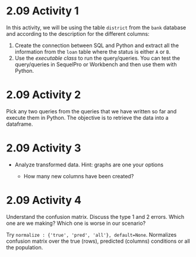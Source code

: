 # 2.09 Activity 1

In this activity, we will be using the table `district` from the `bank` database and according to the description for the different columns:

1. Create the connection between SQL and Python and extract all the information from the `loan` table where the status is either `A` or `B`.
2. Use the _executable class_ to run the query/queries. You can test the query/queries in SequelPro or Workbench and then use them with Python.


# 2.09 Activity 2

Pick any two queries from the queries that we have written so far and execute them in Python. The objective is to retrieve the data into a dataframe.


# 2.09 Activity 3

- Analyze transformed data. Hint: graphs are one your options

  - How many new columns have been created?

# 2.09 Activity 4

Understand the confusion matrix. Discuss the type 1 and 2 errors. Which one are we making? Which one is worse in our scenario?

Try `normalize : {'true', 'pred', 'all'}, default=None`. Normalizes confusion matrix over the true (rows), predicted (columns) conditions or all the population.